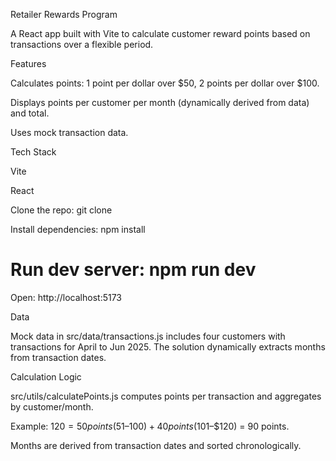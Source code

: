 Retailer Rewards Program

A React app built with Vite to calculate customer reward points based on transactions over a flexible period.

Features





Calculates points: 1 point per dollar over $50, 2 points per dollar over $100.



Displays points per customer per month (dynamically derived from data) and total.



Uses mock transaction data.

Tech Stack





Vite



React





Clone the repo: git clone <repo-url>



Install dependencies: npm install


# Run dev server: npm run dev





Open: http://localhost:5173

Data

Mock data in src/data/transactions.js includes four customers with transactions for April to Jun 2025. The solution dynamically extracts months from transaction dates.

Calculation Logic





src/utils/calculatePoints.js computes points per transaction and aggregates by customer/month.



Example: $120 = 50 points ($51–$100) + 40 points ($101–$120) = 90 points.

Months are derived from transaction dates and sorted chronologically.
